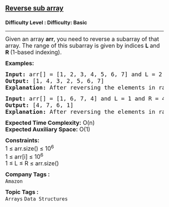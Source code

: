 <h2><a href="https://www.geeksforgeeks.org/problems/reverse-sub-array5620/1">Reverse sub array</a></h2><h3>Difficulty Level : Difficulty: Basic</h3><hr><div class="problems_problem_content__Xm_eO"><p><span style="font-size: 18px;">Given an array <strong>a</strong><strong>rr</strong>, you need to reverse a subarray of that array. The range of this subarray is given by indices <strong>L </strong>and<strong> R </strong>(1-based indexing).</span></p>
<p><span style="font-size: 18px;"><strong>Examples:</strong></span></p>
<pre><span style="font-size: 18px;"><strong>Input: </strong>arr[] = [1, 2, 3, 4, 5, 6, 7] and L = 2 and R = 4
<strong>Output: </strong>[1, 4, 3, 2, 5, 6, 7]
<strong>Explanation:</strong> After reversing the elements in range 2 to 4 (2, 3, 4), modified array is 1, <strong>4, 3, 2</strong>, 5, 6, 7.</span></pre>
<pre><span style="font-size: 18px;"><strong>Input:</strong> arr[] = [1, 6, 7, 4] and L = 1 and R = 4
<strong>Output: </strong>[4, 7, 6, 1]
<strong>Explanation: </strong>After reversing the elements in range 1 to 4 (1, 6, 7, 4), modified array is <strong>4, 7, 6, 1</strong>.
</span></pre>
<p><span style="font-size: 18px;"><strong>Expected Time Complexity:</strong> O(n)<br><strong>Expected Auxiliary Space:</strong>&nbsp;O(1)</span></p>
<p><span style="font-size: 18px;"><strong>Constraints:</strong><br>1 ≤ arr.size() ≤ 10<sup>6</sup><br>1 ≤ arr[i] ≤ 10<sup>6</sup><br>1 ≤ L ≤ R ≤ arr.size()</span></p></div><p><span style=font-size:18px><strong>Company Tags : </strong><br><code>Amazon</code>&nbsp;<br><p><span style=font-size:18px><strong>Topic Tags : </strong><br><code>Arrays</code>&nbsp;<code>Data Structures</code>&nbsp;